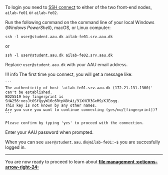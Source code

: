 To login you need to [SSH connect](https://www.cloudflare.com/learning/access-management/what-is-ssh/) to either of the two front-end nodes, `ailab-fe01` or `ailab-fe02`. 

Run the following command on the command line of your local Windows (*Windows PowerShell*), macOS, or Linux computer:

```
ssh -l user@student.aau.dk ailab-fe01.srv.aau.dk
```
or
```
ssh -l user@student.aau.dk ailab-fe02.srv.aau.dk
```

Replace `user@student.aau.dk` with your AAU email address.

!!! info
    The first time you connect, you will get a message like:

    ```
    The authenticity of host 'ailab-fe01.srv.aau.dk (172.21.131.1300)' can't be established.
    ED25519 key fingerprint is SHA256:xosJtOSfQyyW16c6RtpN8tAi/91XHCR3GxM9/KJEogg.
    This key is not known by any other names.
    Are you sure you want to continue connecting (yes/no/[fingerprint])?
    ```

    Please confirm by typing 'yes' to proceed with the connection.

Enter your AAU password when prompted. 

When you can see `user@student.aau.dk@ailab-fe01:~$` you are succesfully logged in.

<hr>

You are now ready to proceed to learn about [**file management :octicons-arrow-right-24:**](/getting-started/file-management)
